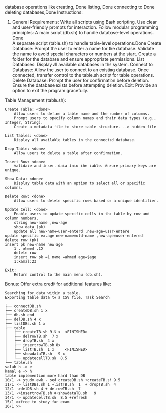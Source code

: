 database operations like 
creating, Done 
listing, Done 
connecting to  Done 
deleting databases,Done 
Instructions: 
1. General Requirements: 
Write all scripts using Bash scripting.
Use clear and user-friendly prompts for interaction. 
Follow modular programming principles:
A main script (db.sh) to handle database-level operations. Done  
A separate script (table.sh) to handle table-level operations.Done 
Create Database: <done> 
        Prompt the user to enter a name for the database. 
        Validate the name to avoid special characters or numbers at the start. 
        Create a folder for the database and ensure appropriate permissions. 
List Databases:<done> 
        Display all available databases in the system. 
Connect to Database:<done> 
        Allow the user to connect to an existing database. 
        Once connected, transfer control to the table.sh script for table operations. 
Delete Database:<done> 
        Prompt the user for confirmation before deletion. 
        Ensure the database exists before attempting deletion. 
Exit: 
Provide an option to exit the program gracefully. 
 
Table Management (table.sh): 
 
    Create Table: <done>
        Allow users to define a table name and the number of columns. 
        Prompt users to specify column names and their data types (e.g., Integer, String). 
        Create a metadata file to store table structure. --> hidden file
        
    List Tables: <done>
        Display all available tables in the connected database.
        
    Drop Table: <done>
        Allow users to delete a table after confirmation. 
    
    Insert Row: <done> 
        Validate and insert data into the table. Ensure primary keys are unique.
        
    Show Data: <done> 
        Display table data with an option to select all or specific columns. 
        
    Delete Row: <done>
        Allow users to delete specific rows based on a unique identifier. 

    Update Cell: <done>
        Enable users to update specific cells in the table by row and column numbers.
        string new-name ,new-age 
        show data (pk)
        update all new-name=user-enterd ,new-age=user-entere
	update specific ex.age new-name=old-name ,new-age=user-entered 
	delete row (pk)
	insert pk new-name new-age
        1 : ahmed :25
        delete row 
        insert row pk =1 name =ahmed age=$age  
        1:kamal:23

    Exit: 
        Return control to the main menu (db.sh). 
 
Bonus: 
Offer extra credit for additional features like: 

    Searching for data within a table.  
    Exporting table data to a CSV file. Task Search 
    
    ├── connectDB.sh
	├── createDB.sh 1 x
	├── db.sh end
	├── delDB.sh 4 x
	├── listDBs.sh 1 x
	├── table
	│   ├── createTB.sh 9.5 x  <FINISHED>
	│   ├── delrowTB.sh  7 x
	│   ├── dropTB.sh  4 x
	│   ├── insertrowTB.sh 8x
	│   ├── listTB.sh  1 x     <FINISHED>
	│   ├── showdataTB.sh   9 x
	│   └── updatecellTB.sh  8.5
	└── table.sh
    salah h -> e
    kamal e -> h
    table implemention more hard than DB 
    10/1 -> study awk - sed createDB.sh +createTB.sh 9.5
    11/1 -> listDBs.sh 1 +listTB.sh  1  + dropTB.sh  4
    12/1 ->delDB.sh 4 + delrowTB.sh  7
    13/1 ->insertrowTB.sh 8+showdataTB.sh   9
    14/1 -> updatecellTB.sh  8.5 +refresh
    15/1 >>free to study for exam 
    16/1 >> 
    